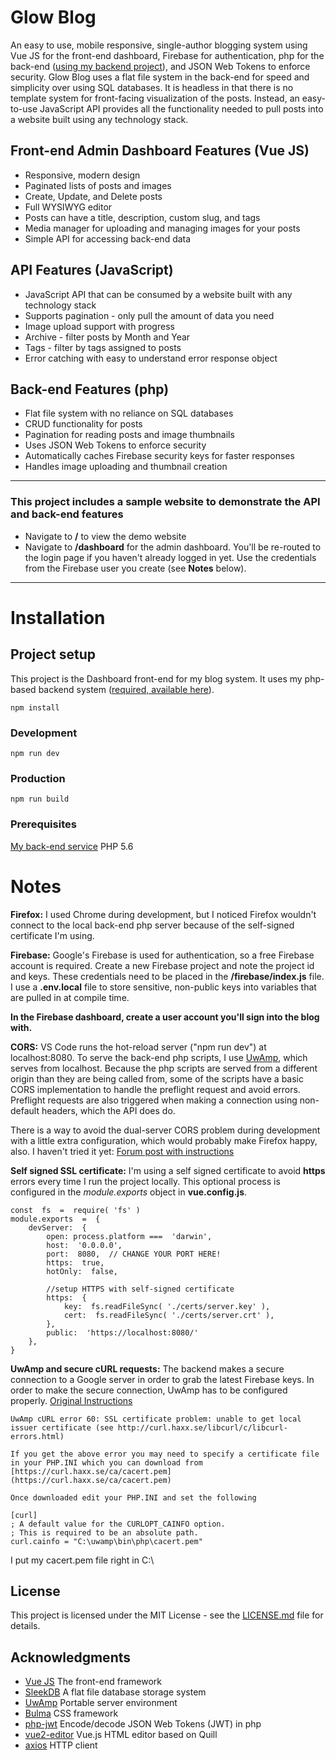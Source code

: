 # Glow Blog
An easy to use, mobile responsive, single-author blogging system using Vue JS for the front-end dashboard, Firebase for authentication, php for the back-end ([using my backend project](https://github.com/GlowPuff/Glow-Blog-Backend)), and JSON Web Tokens to enforce security. Glow Blog uses a flat file system in the back-end for speed and simplicity over using SQL databases. It is headless in that there is no template system for front-facing visualization of the posts. Instead, an easy-to-use JavaScript API provides all the functionality needed to pull posts into a website built using any technology stack.

## Front-end Admin Dashboard Features (Vue JS)
* Responsive, modern design
*  Paginated lists of posts and images
* Create, Update, and Delete posts
* Full WYSIWYG editor
* Posts can have a title, description, custom slug, and tags
* Media manager for uploading and managing images for your posts
* Simple API for accessing back-end data

## API Features (JavaScript)
* JavaScript API that can be consumed by a website built with any technology stack
* Supports pagination - only pull the amount of data you need
* Image upload support with progress
* Archive - filter posts by Month and Year
* Tags - filter by tags assigned to posts
* Error catching with easy to understand error response object

## Back-end Features (php)
* Flat file system with no reliance on SQL databases
* CRUD functionality for posts
* Pagination for reading posts and image thumbnails
* Uses JSON Web Tokens to enforce security
* Automatically caches Firebase security keys for faster responses
* Handles image uploading and thumbnail creation

---
### This project includes a sample website to demonstrate the API and back-end features
* Navigate to **/** to view the demo website
* Navigate to **/dashboard** for the admin dashboard. You'll be re-routed to the login page if you haven't already logged in yet. Use the credentials from the Firebase user you create (see **Notes** below).
---

# Installation

## Project setup
This project is the Dashboard front-end for my blog system. It uses my php-based backend system ([required, available here](https://github.com/GlowPuff/Glow-Blog-Backend)).
```
npm install
```

### Development
```
npm run dev
```

### Production
```
npm run build
```

### Prerequisites
[My back-end service](https://github.com/GlowPuff/Glow-Blog-Backend)
PHP 5.6

# Notes
**Firefox:** I used Chrome during development, but I noticed Firefox wouldn't connect to the local back-end php server because of the self-signed certificate I'm using.

**Firebase:** Google's Firebase is used for authentication, so a free Firebase account is required. Create a new Firebase project and note the project id and keys. These credentials need to be placed in the **/firebase/index.js** file. I use a **.env.local** file to store sensitive, non-public keys into variables that are pulled in at compile time.

**In the Firebase dashboard, create a user account you'll sign into the blog with.**

**CORS:** VS Code runs the hot-reload server ("npm run dev") at localhost:8080. To serve the back-end php scripts, I use [UwAmp](https://www.uwamp.com/), which serves from localhost. Because the php scripts are served from a different origin than they are being called from, some of the scripts have a basic CORS implementation to handle the preflight request and avoid errors. Preflight requests are also triggered when making a connection using non-default headers, which the API does do.

There is a way to avoid the dual-server CORS problem during development with a little extra configuration, which would probably make Firefox happy, also. I haven't tried it yet: [Forum post with instructions](https://forum.vuejs.org/t/using-php-with-vue-cli/52842/3)

**Self signed SSL certificate:** I'm using a self signed certificate to avoid **https** errors every time I run the project locally. This optional process is configured in the *module.exports* object in **vue.config.js**.
```
const  fs  =  require( 'fs' )
module.exports  =  {
	devServer:  {
		open: process.platform ===  'darwin',
		host:  '0.0.0.0',
		port:  8080,  // CHANGE YOUR PORT HERE!
		https:  true,
		hotOnly:  false,

		//setup HTTPS with self-signed certificate
		https:  {
			key:  fs.readFileSync( './certs/server.key' ),
			cert:  fs.readFileSync( './certs/server.crt' ),
		},
		public:  'https://localhost:8080/'
	},
}
```

**UwAmp and secure cURL requests:** The backend makes a secure connection to a Google server in order to grab the latest Firebase keys. In order to make the secure connection, UwAmp has to be configured properly.
[Original Instructions](https://mrant.net/uwamp-curl-error-60-ssl-certificate-problem-unable-to-get-local-issuer-certificate-see-http-curl-haxx-se-libcurl-c-libcurl-errors-html/)
```
UwAmp cURL error 60: SSL certificate problem: unable to get local issuer certificate (see http://curl.haxx.se/libcurl/c/libcurl-errors.html)

If you get the above error you may need to specify a certificate file in your PHP.INI which you can download from  [https://curl.haxx.se/ca/cacert.pem](https://curl.haxx.se/ca/cacert.pem)

Once downloaded edit your PHP.INI and set the following

[curl]
; A default value for the CURLOPT_CAINFO option.
; This is required to be an absolute path.
curl.cainfo = "C:\uwamp\bin\php\cacert.pem"
```
I put my cacert.pem file right in C:\

## License

This project is licensed under the MIT License - see the [LICENSE.md](LICENSE.md) file for details.

## Acknowledgments
* [Vue JS](https://vuejs.org/) The front-end framework
* [SleekDB](https://sleekdb.github.io/) A flat file database storage system
* [UwAmp](https://www.uwamp.com/) Portable server environment
* [Bulma](https://bulma.io/) CSS framework
* [php-jwt](https://github.com/firebase/php-jwt) Encode/decode JSON Web Tokens (JWT) in php
* [vue2-editor](https://www.npmjs.com/package/vue2-editor) Vue.js HTML editor based on Quill
* [axios](https://github.com/axios/axios) HTTP client
